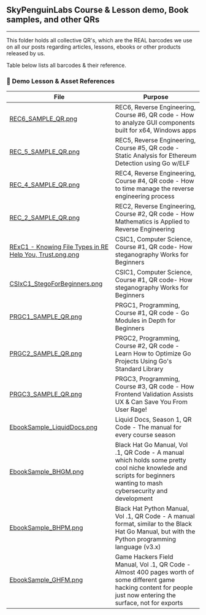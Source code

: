 ## SkyPenguinLabs Course & Lesson demo, Book samples, and other QRs
---

This folder holds all collective QR's, which are the REAL barcodes we use on all our posts regarding articles, lessons, ebooks or other products released by us.

Table below lists all barcodes & their reference.


### 📑 Demo Lesson & Asset References

| File | Purpose |
|------|---------|
| [REC6_SAMPLE_QR.png](./REC6_SAMPLE_QR.png) | REC6, Reverse Engineering, Course #6, QR code - How to analyze GUI components built for x64, Windows apps |
| [REC_5_SAMPLE_QR.png](./REC5_SAMPLE_QR.png) | REC5, Reverse Engineering, Course #5, QR code - Static Analysis for Ethereum Detection using Go w/ELF |
| [REC_4_SAMPLE_QR.png](./REC4_SAMPLE_QR.png) | REC4, Reverse Engineering, Course #4, QR code - How to time manage the reverse engineering process |
| [REC_2_SAMPLE_QR.png](./REC2_SAMPLE_QR.png) | REC2, Reverse Engineering, Course #2, QR code - How Mathematics is Applied to Reverse Engineering |
| [RExC1 - Knowing File Types in RE Help You, Trust.png.png](./RExC1%20-%20Knowing%20File%20Types%20in%20RE%20Help%20You,%20Trust.png) | CSIC1, Computer Science, Course #1, QR code-  How steganography Works for Beginners |
| [CSIxC1_StegoForBeginners.png](./CSIxC1_StegoForBeginners) | CSIC1, Computer Science, Course #1, QR code-  How steganography Works for Beginners |
| [PRGC1_SAMPLE_QR.png](./PRGC1_SAMPLE_QR.png) | PRGC1, Programming, Course #1, QR code - Go Modules in Depth for Beginners |
| [PRGC2_SAMPLE_QR.png](./PRGC2_SAMPLE_QR.png) | PRGC2, Programming, Course #2, QR code - Learn How to Optimize Go Projects Using Go's Standard Library |
| [PRGC3_SAMPLE_QR.png](./PRGC4_SAMPLE_QR.png) | PRGC3, Programming, Course #3, QR code - How Frontend Validation Assists UX & Can Save You From User Rage! |
| [EbookSample_LiquidDocs.png](./EbookSample_LiquidDocs.png) | Liquid Docs, Season 1, QR Code - The manual for every course season | 
| [EbookSample_BHGM.png](./EbookSample_BHGM.png) | Black Hat Go Manual, Vol .1, QR Code - A manual which holds some pretty cool niche knowlede and scripts for beginners wanting to mash cybersecurity and development |
| [EbookSample_BHPM.png](./EbookSample_BHPM.png) | Black Hat Python Manual, Vol .1, QR Code - A manual format, similar to the Black Hat Go Manual, but with the Python programming language (v3.x) |
| [EbookSample_GHFM.png](./EbookSampl_GHFM.png) | Game Hackers Field Manual, Vol .1, QR Code - Almost 400 pages worth of some different game hacking content for people just now entering the surface, not for exports |

